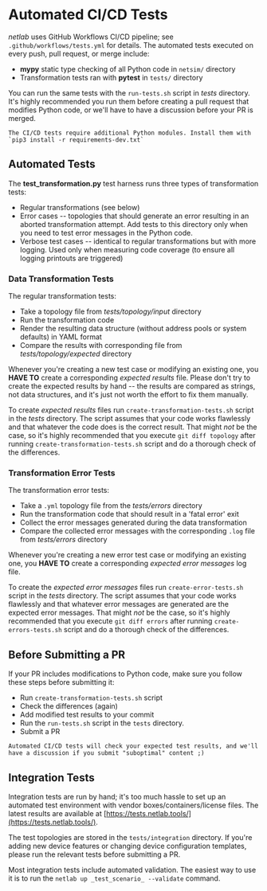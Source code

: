 # Automated CI/CD Tests

*netlab* uses GitHub Workflows CI/CD pipeline; see `.github/workflows/tests.yml` for details. The automated tests executed on every push, pull request, or merge include:

* **mypy** static type checking of all Python code in `netsim/` directory
* Transformation tests ran with **pytest** in `tests/` directory

You can run the same tests with the `run-tests.sh` script in *tests* directory. It's highly recommended you run them before creating a pull request that modifies Python code, or we'll have to have a discussion before your PR is merged.

```{tip}
The CI/CD tests require additional Python modules. Install them with `pip3 install -r requirements-dev.txt`
```

## Automated Tests

The **test_transformation.py** test harness runs three types of transformation tests:

* Regular transformations (see below)
* Error cases -- topologies that should generate an error resulting in an aborted transformation attempt. Add tests to this directory only when you need to test error messages in the Python code.
* Verbose test cases -- identical to regular transformations but with more logging. Used only when measuring code coverage (to ensure all logging printouts are triggered)

### Data Transformation Tests

The regular transformation tests:

* Take a topology file from *tests/topology/input* directory
* Run the transformation code
* Render the resulting data structure (without address pools or system defaults) in YAML format
* Compare the results with corresponding file from *tests/topology/expected* directory

Whenever you're creating a new test case or modifying an existing one, you **HAVE TO** create a corresponding *expected results* file. Please don't try to create the expected results by hand -- the results are compared as strings, not data structures, and it's just not worth the effort to fix them manually.

To create *expected results* files run `create-transformation-tests.sh` script in the *tests* directory. The script assumes that your code works flawlessly and that whatever the code does is the correct result. That might *not* be the case, so it's highly recommended that you execute `git diff topology` after running `create-transformation-tests.sh` script and do a thorough check of the differences.

### Transformation Error Tests

The transformation error tests:

* Take a `.yml` topology file from the *tests/errors* directory
* Run the transformation code that should result in a 'fatal error' exit
* Collect the error messages generated during the data transformation
* Compare the collected error messages with the corresponding `.log` file from *tests/errors* directory

Whenever you're creating a new error test case or modifying an existing one, you **HAVE TO** create a corresponding *expected error messages* log file.

To create the *expected error messages* files run `create-error-tests.sh` script in the *tests* directory. The script assumes that your code works flawlessly and that whatever error messages are generated are the expected error messages. That might *not* be the case, so it's highly recommended that you execute `git diff errors` after running `create-errors-tests.sh` script and do a thorough check of the differences.

## Before Submitting a PR

If your PR includes modifications to Python code, make sure you follow these steps before submitting it:

* Run `create-transformation-tests.sh` script
* Check the differences (again)
* Add modified test results to your commit
* Run the `run-tests.sh` script in the `tests` directory.
* Submit a PR

```{tip}
Automated CI/CD tests will check your expected test results, and we'll have a discussion if you submit "suboptimal" content ;)
```

## Integration Tests

Integration tests are run by hand; it's too much hassle to set up an automated test environment with vendor boxes/containers/license files. The latest results are available at [https://tests.netlab.tools/](https://tests.netlab.tools/).

The test topologies are stored in the `tests/integration` directory. If you're adding new device features or changing device configuration templates, please run the relevant tests before submitting a PR.

Most integration tests include automated validation. The easiest way to use it is to run the `netlab up _test_scenario_ --validate` command.
